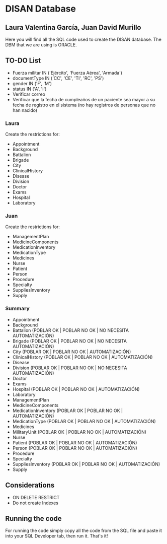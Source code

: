 # DISAN Database

## Laura Valentina García, Juan David Murillo

Here you will find all the SQL code used to create the DISAN database. The DBM that we are using is ORACLE.

## TO-DO List

- Fuerza militar IN ('Ejército', 'Fuerza Aérea', 'Armada')
- documentType IN ('CC', 'CE', 'TI', 'RC', 'PS')
- gender IN ('F', 'M')
- status IN ('A', 'I')
- Verificar correo
- Verificar que la fecha de cumpleaños de un paciente sea mayor a su fecha de registro en el sistema (no hay registros de personas que no han nacido)

### Laura

Create the restrictions for:

- Appointment
- Background
- Battalion
- Brigade
- City
- ClinicalHistory
- Disease
- Division
- Doctor
- Exams
- Hospital
- Laboratory

### Juan

Create the restrictions for:

- ManagementPlan
- MedicineComponents
- MedicationInventory
- MedicationType
- Medicines
- Nurse
- Patient
- Person
- Procedure
- Specialty
- SuppliesInventory
- Supply

### Summary

- Appointment
- Background
- Battalion (POBLAR OK | POBLAR NO OK | NO NECESITA AUTOMATIZACIÓN)
- Brigade (POBLAR OK | POBLAR NO OK | NO NECESITA AUTOMATIZACIÓN)
- City (POBLAR OK | POBLAR NO OK | AUTOMATIZACIÓN)
- ClinicalHistory (POBLAR OK | POBLAR NO OK | AUTOMATIZACIÓN)
- Disease
- Division (POBLAR OK | POBLAR NO OK | NO NECESITA AUTOMATIZACIÓN)
- Doctor
- Exams
- Hospital (POBLAR OK | POBLAR NO OK | AUTOMATIZACIÓN)
- Laboratory
- ManagementPlan
- MedicineComponents
- MedicationInventory (POBLAR OK | POBLAR NO OK | AUTOMATIZACIÓN)
- MedicationType (POBLAR OK | POBLAR NO OK | AUTOMATIZACIÓN)
- Medicines
- MilitaryUnit (POBLAR OK | POBLAR NO OK | AUTOMATIZACIÓN)
- Nurse
- Patient (POBLAR OK | POBLAR NO OK | AUTOMATIZACIÓN)
- Person (POBLAR OK | POBLAR NO OK | AUTOMATIZACIÓN)
- Procedure
- Specialty
- SuppliesInventory (POBLAR OK | POBLAR NO OK | AUTOMATIZACIÓN)
- Supply

## Considerations

- ON DELETE RESTRICT
- Do not create Indexes

## Running the code

For running the code simply copy all the code from the SQL file and paste it into your SQL Developer tab, then run it. That's it!

